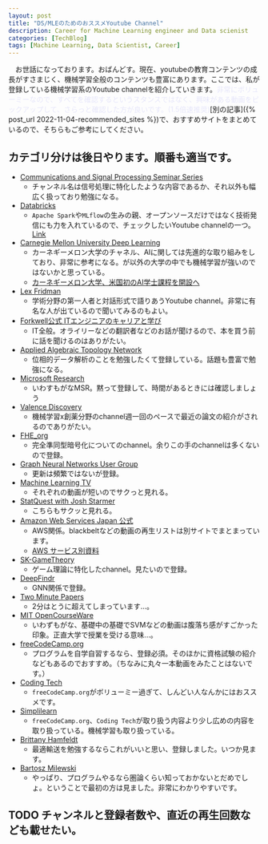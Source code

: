 ```yaml
---
layout: post
title: "DS/MLEのためのおススメYoutube Channel"
description: Career for Machine Learning engineer and Data scienist
categories: [TechBlog]
tags: [Machine Learning, Data Scientist, Career]
---
```


　お世話になっております。おばんどす。現在、youtubeの教育コンテンツの成長がすさまじく、機械学習全般のコンテンツも豊富にあります。ここでは、私が登録している機械学習系のYoutube channelを紹介していきます。<font color="Lavender">非常にボリューミーなので、すべてを確認するというスタンスではなく、興味がある動画をピックアップして、さらっと確認した方が良いです。(1.5倍速推奨)</font>[別の記事]({% post_url 2022-11-04-recommended_sites %})で、おすすめサイトをまとめているので、そちらもご参考にしてください。

## カテゴリ分けは後日やります。順番も適当です。

* [Communications and Signal Processing Seminar Series](https://www.youtube.com/channel/UC6PTtlUT0WJhS5ABRKZHfbw/videos)
  * チャンネル名は信号処理に特化したような内容であるか、それ以外も幅広く扱っており勉強になる。
* [Databricks](https://www.youtube.com/c/Databricks)
  * `Apache Spark`や`MLflow`の生みの親、オープンソースだけではなく技術発信にも力を入れているので、チェックしたいYoutube channelの一つ。[Link](https://www.databricks.com/)
* [Carnegie Mellon University Deep Learning](https://www.youtube.com/channel/UC8hYZGEkI2dDO8scT8C5UQA)
  * カーネギーメロン大学のチャネル、AIに関しては先進的な取り組みをしており、非常に参考になる。が以外の大学の中でも機械学習が強いのではないかと思っている。
  * [カーネギーメロン大学、米国初のAI学士課程を開設へ](https://www.technologyreview.jp/nl/carnegie-mellon-is-set-to-offer-the-first-undergrad-ai-degree-in-the-us/)
* [Lex Fridman](https://www.youtube.com/c/lexfridman/featured)
  * 学術分野の第一人者と対話形式で語りあうYoutube channel。非常に有名な人が出ているので聞いてみるのもよい。
* [Forkwell公式 ITエンジニアのキャリアと学び](https://www.youtube.com/c/Forkwell_jp)
  * IT全般。オライリーなどの翻訳者などのお話が聞けるので、本を買う前に話を聞けるのはありがたい。
* [Applied Algebraic Topology Network](https://www.youtube.com/c/AppliedAlgebraicTopologyNetwork)  
  * 位相的データ解析のことを勉強したくて登録している。話題も豊富で勉強になる。
* [Microsoft Research](https://www.youtube.com/user/MicrosoftResearch)
  * いわすもがなMSR。黙って登録して、時間があるときには確認しましょう
* [Valence Discovery](https://www.youtube.com/channel/UC3ew3t5al4sN-Zk01DGVKlg)
  * 機械学習x創薬分野のchannel週一回のペースで最近の論文の紹介がされるのでありがたい。
* [FHE_org](https://www.youtube.com/channel/UCKHcqMU3zRT2qGduHcygJXw/videos)
  * 完全準同型暗号化についてのchannel。余りこの手のchannelは多くないので登録。
* [Graph Neural Networks User Group](https://www.youtube.com/channel/UCnmuSDY1pTlaFH1WRQElfTg)
  * 更新は頻繁ではないが登録。
* [Machine Learning TV](https://www.youtube.com/c/MachineLearningTV/videos)
  * それぞれの動画が短いのでサクっと見れる。
* [StatQuest with Josh Starmer](https://www.youtube.com/c/joshstarmer/playlists)  
  * こちらもサクッと見れる。
* [Amazon Web Services Japan 公式](https://www.youtube.com/c/JPAmazonWebServices)
  * AWS関係。blackbeltなどの動画の再生リストは別サイトでまとまっています。
  * [AWS サービス別資料](https://aws.amazon.com/jp/events/aws-event-resource/archive/?cards.sort-by=item.additionalFields.SortDate&cards.sort-order=desc&awsf.tech-category=*all)
* [SK-GameTheory](https://www.youtube.com/channel/UCEr2VZ6DI4gATRtVJw49ZFw/videos)
  * ゲーム理論に特化したchannel。見たいので登録。
* [DeepFindr](https://www.youtube.com/c/DeepFindr/videos)
  * GNN関係で登録。
* [Two Minute Papers](https://www.youtube.com/c/K%C3%A1rolyZsolnai)
  * 2分はとうに超えてしまっています...。
* [MIT OpenCourseWare](https://www.youtube.com/c/mitocw)
  * いわずもがな、基礎中の基礎でSVMなどの動画は腹落ち感がすごかった印象。正直大学で授業を受ける意味...。
* [freeCodeCamp.org](https://www.youtube.com/c/Freecodecamp)
  * プログラムを自学自習するなら、登録必須。そのほかに資格試験の紹介などもあるのでおすすめ。（ちなみに丸々一本動画をみたことはないです。）
* [Coding Tech](https://www.youtube.com/c/CodingTech)  
  * `freeCodeCamp.org`がボリューミー過ぎて、しんどい人なんかにはおススメです。
* [Simplilearn](https://www.youtube.com/c/SimplilearnOfficial)
  * `freeCodeCamp.org`、`Coding Tech`が取り扱う内容より少し広めの内容を取り扱っている。機械学習も取り扱っている。
* [Brittany Hamfeldt](https://www.youtube.com/channel/UCjsuKyjpnqlW-ZrXEQe8CAw/videos)
  * 最適輸送を勉強するならこれがいいと思い、登録しました。いつか見ます。
* [Bartosz Milewski](https://www.youtube.com/user/DrBartosz)
  * やっぱり、プログラムやるなら圏論くらい知っておかないとだめでしょ。ということで最初の方は見ました。非常にわかりやすいです。

  
## TODO チャンネルと登録者数や、直近の再生回数なども載せたい。